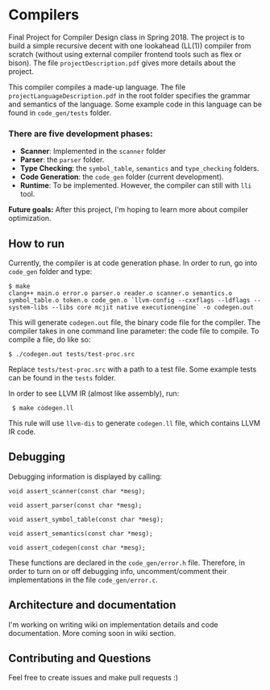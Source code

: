 # Compilers

Final Project for Compiler Design class in Spring 2018. The project is to build a simple recursive decent with one lookahead (LL(1)) compiler from scratch (without using external compiler frontend tools such as flex or bison). The file `projectDescription.pdf` gives more details about the project.

This compiler compiles a made-up language. The file `projectLanguageDescription.pdf` in the root folder specifies the grammar and semantics of the language. Some example code in this language can be found in `code_gen/tests` folder.

### There are five development phases:

* **Scanner**: Implemented in the `scanner` folder
* **Parser**: the `parser` folder.
* **Type Checking**: the `symbol_table`, `semantics` and `type_checking` folders.
* **Code Generation**: the `code_gen` folder (current development).
* **Runtime**: To be implemented. However, the compiler can still with `lli` tool.

**Future goals:** After this project, I'm hoping to learn more about compiler optimization.

## How to run

Currently, the compiler is at code generation phase. In order to run, go into `code_gen` folder and type:


    $ make
    clang++ main.o error.o parser.o reader.o scanner.o semantics.o symbol_table.o token.o code_gen.o `llvm-config --cxxflags --ldflags --system-libs --libs core mcjit native executionengine` -o codegen.out

This will generate `codegen.out` file, the binary code file for the compiler. The compiler takes in one command line parameter: the code file to compile. To compile a file, do like so:

    $ ./codegen.out tests/test-proc.src



Replace `tests/test-proc.src` with a path to a test file. Some example tests can be found in the `tests` folder.

In order to see LLVM IR (almost like assembly), run:

     $ make codegen.ll


This rule will use `llvm-dis` to generate `codegen.ll` file, which contains LLVM IR code.

## Debugging

Debugging information is displayed by calling:


    void assert_scanner(const char *mesg);

    void assert_parser(const char *mesg);

    void assert_symbol_table(const char *mesg);
   
    void assert_semantics(const char *mesg);
   
    void assert_codegen(const char *mesg);


These functions are declared in the `code_gen/error.h` file. Therefore, in order to turn on or off debugging info, uncomment/comment their implementations in the file `code_gen/error.c`.

## Architecture and documentation
I'm working on writing wiki on implementation details and code documentation. More coming soon in wiki section.

## Contributing and Questions
Feel free to create issues and make pull requests :)
